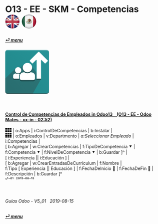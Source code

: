 # O13 - EE - SKM - Competencias &nbsp;&nbsp;&nbsp;&nbsp; [![en-uk](/doc/img/flg/en-uk-flg-btn-sml.png)](/en-uk/o13/ee/skm/en-uk-o13-ee-skm-skills-guides.md) [ ![es-mx](/doc/img/flg/es-mx-flg-btn-sml.png)](/es-mx/o13/ee/skm/es-mx-o13-ee-skm-skills-guides.md)
#### [_&#x23CE; menu_](/es-mx/o13/ee/es-mx-o13-ee-guides-menu.md "Regresar al menú de EE")  
### ![skm](/doc/img/app/big/skm.png)
[ⱽ¹²³⁴⁵⁶⁷⁸⁹⁰⁻]: # (ⱽ¹²³⁴⁵⁶⁷⁸⁹⁰⁻)

<br>

#### [Control de Competencias de Empleados in Odoo13 &nbsp;&nbsp; (O13 - EE - Odoo Mates - xx-in - 02:52)](https://youtube.com/embed/E09XNr7hhYE?autoplay=1&start=0&end=0&rel=0)  
![apps](/doc/img/apps.png) | o:Apps | i:ControlDeCompetencias | b:Instalar |  
![apps](/doc/img/apps.png) | o:Empleados | v:Departmento | _a:Seleccionar Empleado_ | i:Competencias |  
\[ b:Agregar | w:CrearCompetencias | f:TipoDeCompetencia &#x2BC6; | f:Competencia &#x2BC6; | f:NivelDeCompetencia &#x2BC6; | b:Guardar \]&#x207F; |  
\[ i:Experiencia || i:Educación \] |  
\[ b:Agregar | w:CrearEntradasDeCurrículum | f:Nombre |  
f:Tipo \[ Experiencia || Educación \] | f:FechaDeInicio &#x1F4C5; | f:FechaDeFin &#x1F4C5; | f:Descripción | b:Guardar \]&#x207F;  
ⱽ¹⁻⁰¹ &nbsp;²⁰¹⁹⁻⁰⁸⁻¹⁵

<br>

###### Guías Odoo - V5_01 &nbsp; 2019-08-15  
**[_&#x23CE; menu_](/es-mx/o13/ee/es-mx-o13-ee-guides-menu.md)**  
